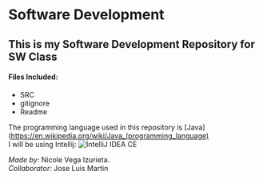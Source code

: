 # Software Development

## This is my Software Development Repository for SW Class

#### Files Included:
* SRC
* gitignore
* Readme


The programming language used in this repository is [Java](https://en.wikipedia.org/wiki/Java_(programming_language)  
I will be using Intellij: ![IntelliJ IDEA CE](https://dwglogo.com/wp-content/uploads/2017/11/IntelliJ_IDEA_logo_01.png)


_Made by:_ Nicole Vega Izurieta.  
_Collaborator:_ Jose Luis Martin 

